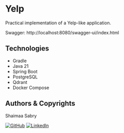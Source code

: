 # Yelp

Practical implementation of a Yelp-like application.

Swagger: http://localhost:8080/swagger-ui/index.html

## Technologies

- Gradle
- Java 21
- Spring Boot
- PostgreSQL
- Qdrant
- Docker Compose

## Authors & Copyrights

Shaimaa Sabry

[![GitHub](https://img.icons8.com/ios-glyphs/30/000000/github.png)](https://github.com/ShaimaaSabry)
[![LinkedIn](https://img.icons8.com/ios-filled/30/0A66C2/linkedin.png)](https://www.linkedin.com/in/shaimaa-sabry-161b71a0/)

